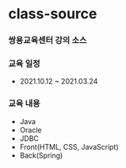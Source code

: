 # class-source

### 쌍용교육센터 강의 소스

### 교육 일정
* 2021.10.12 ~ 2021.03.24

### 교육 내용
* Java
* Oracle
* JDBC
* Front(HTML, CSS, JavaScript)
* Back(Spring)
